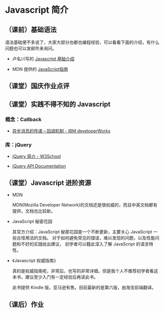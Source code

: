 # Javascript 简介

## （课前）基础语法

语法基础便不多说了，大家大部分也都也编程经验，可以看看下面的介绍，有什么问题也可以发邮件来询问。

- 卢名川写的 [Javascript 基础介绍](js基础.md)

- MDN 提供的 [JavaScript指南](https://developer.mozilla.org/zh-CN/docs/JavaScript/Guide)

## （课堂）国庆作业点评

## （课堂）实践不得不知的 Javascript

### 概念：Callback

- [异步消息的传递－回调机制 - IBM developerWorks](http://www.ibm.com/developerworks/cn/linux/l-callback/)

### 库：jQuery

- [jQuery 简介 - W3School](http://www.w3school.com.cn/jquery/jquery_intro.asp)

- [jQuery API Documentation](http://api.jquery.com/)

## （课堂）Javascript 进阶资源

- MDN

    MDN(Mozilla Developer Network)的文档还是很权威的，而且中英文档都有提供，文档也比较新。

- JavaScript 秘密花园

    其官方介绍：JavaScript 秘密花园是一个不断更新，主要关心 JavaScript 一些古怪用法的文档。 对于如何避免常见的错误，难以发现的问题，以及性能问题和不好的实践给出建议， 初学者可以籍此深入了解 JavaScript 的语言特性。

- 《Javascript 权威指南》

    真的是权威指南呢，非常后，也写的非常详细。但是我个人不推荐初学者看这本书，建议至少入门有一定经验后再读此书。

    此书提供 Kindle 版，亚马逊有售。目前最新的是第六版，由淘宝前端翻译。

## （课后）作业
